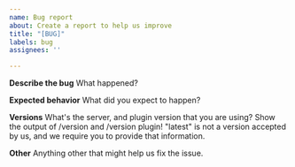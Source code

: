 ```yaml
---
name: Bug report
about: Create a report to help us improve
title: "[BUG]"
labels: bug
assignees: ''

---
```


**Describe the bug**
What happened?

**Expected behavior**
What did you expect to happen?

**Versions**
What's the server, and plugin version that you are using? Show the output of /version and /version plugin! "latest" is not a version accepted by us, and we require you to provide that information.

**Other**
Anything other that might help us fix the issue.
